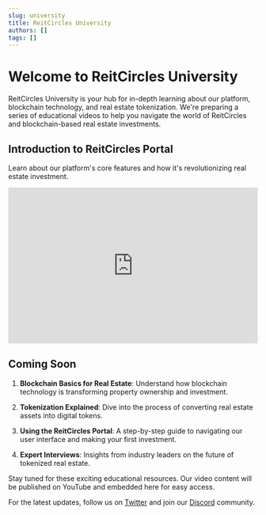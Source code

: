 ```yaml
---
slug: university
title: ReitCircles University
authors: []
tags: []
---
```


# Welcome to ReitCircles University

ReitCircles University is your hub for in-depth learning about our platform, blockchain technology, and real estate tokenization. We're preparing a series of educational videos to help you navigate the world of ReitCircles and blockchain-based real estate investments.

## Introduction to ReitCircles Portal

Learn about our platform's core features and how it's revolutionizing real estate investment.

<iframe width="100%" height="315" src="https://www.youtube.com/embed/Ff8dNEpxODU?si=pXOL2xyYcMfTM9hV" title="YouTube video player" frameborder="0" allow="accelerometer; autoplay; clipboard-write; encrypted-media; gyroscope; picture-in-picture; web-share" referrerpolicy="strict-origin-when-cross-origin" allowfullscreen></iframe>


## Coming Soon

1. **Blockchain Basics for Real Estate**: Understand how blockchain technology is transforming property ownership and investment.

2. **Tokenization Explained**: Dive into the process of converting real estate assets into digital tokens.

3. **Using the ReitCircles Portal**: A step-by-step guide to navigating our user interface and making your first investment.

4. **Expert Interviews**: Insights from industry leaders on the future of tokenized real estate.


Stay tuned for these exciting educational resources. Our video content will be published on YouTube and embedded here for easy access.

For the latest updates, follow us on [Twitter](https://twitter.com/reitcircles) and join our [Discord](https://discord.gg/reitcircles) community.
